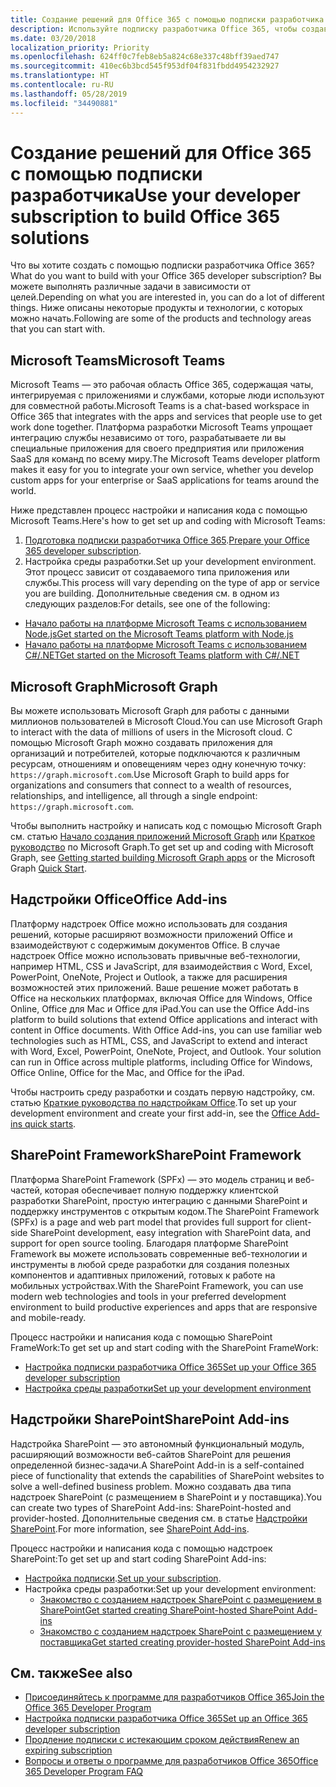 ```yaml
---
title: Создание решений для Office 365 с помощью подписки разработчика
description: Используйте подписку разработчика Office 365, чтобы создавать нужные решения.
ms.date: 03/20/2018
localization_priority: Priority
ms.openlocfilehash: 624ff0c7feb8eb5a824c68e337c48bff39aed747
ms.sourcegitcommit: 410ec6b3bcd545f953df04f831fbdd4954232927
ms.translationtype: HT
ms.contentlocale: ru-RU
ms.lasthandoff: 05/28/2019
ms.locfileid: "34490881"
---
```

# <a name="use-your-developer-subscription-to-build-office-365-solutions"></a><span data-ttu-id="0ddb7-103">Создание решений для Office 365 с помощью подписки разработчика</span><span class="sxs-lookup"><span data-stu-id="0ddb7-103">Use your developer subscription to build Office 365 solutions</span></span>

<span data-ttu-id="0ddb7-104">Что вы хотите создать с помощью подписки разработчика Office 365?</span><span class="sxs-lookup"><span data-stu-id="0ddb7-104">What do you want to build with your Office 365 developer subscription?</span></span> <span data-ttu-id="0ddb7-105">Вы можете выполнять различные задачи в зависимости от целей.</span><span class="sxs-lookup"><span data-stu-id="0ddb7-105">Depending on what you are interested in, you can do a lot of different things.</span></span> <span data-ttu-id="0ddb7-106">Ниже описаны некоторые продукты и технологии, с которых можно начать.</span><span class="sxs-lookup"><span data-stu-id="0ddb7-106">Following are some of the products and technology areas that you can start with.</span></span>

## <a name="microsoft-teams"></a><span data-ttu-id="0ddb7-107">Microsoft Teams</span><span class="sxs-lookup"><span data-stu-id="0ddb7-107">Microsoft Teams</span></span>

<span data-ttu-id="0ddb7-108">Microsoft Teams — это рабочая область Office 365, содержащая чаты, интегрируемая с приложениями и службами, которые люди используют для совместной работы.</span><span class="sxs-lookup"><span data-stu-id="0ddb7-108">Microsoft Teams is a chat-based workspace in Office 365 that integrates with the apps and services that people use to get work done together.</span></span> <span data-ttu-id="0ddb7-109">Платформа разработки Microsoft Teams упрощает интеграцию службы независимо от того, разрабатываете ли вы специальные приложения для своего предприятия или приложения SaaS для команд по всему миру.</span><span class="sxs-lookup"><span data-stu-id="0ddb7-109">The Microsoft Teams developer platform makes it easy for you to integrate your own service, whether you develop custom apps for your enterprise or SaaS applications for teams around the world.</span></span>

<span data-ttu-id="0ddb7-110">Ниже представлен процесс настройки и написания кода с помощью Microsoft Teams.</span><span class="sxs-lookup"><span data-stu-id="0ddb7-110">Here's how to get set up and coding with Microsoft Teams:</span></span>

1. <span data-ttu-id="0ddb7-111">[Подготовка подписки разработчика Office 365](https://docs.microsoft.com/microsoftteams/platform/get-started/get-started-tenant).</span><span class="sxs-lookup"><span data-stu-id="0ddb7-111">[Prepare your Office 365 developer subscription](https://docs.microsoft.com/microsoftteams/platform/get-started/get-started-tenant).</span></span>
2. <span data-ttu-id="0ddb7-112">Настройка среды разработки.</span><span class="sxs-lookup"><span data-stu-id="0ddb7-112">Set up your development environment.</span></span> <span data-ttu-id="0ddb7-113">Этот процесс зависит от создаваемого типа приложения или службы.</span><span class="sxs-lookup"><span data-stu-id="0ddb7-113">This process will vary depending on the type of app or service you are building.</span></span> <span data-ttu-id="0ddb7-114">Дополнительные сведения см. в одном из следующих разделов:</span><span class="sxs-lookup"><span data-stu-id="0ddb7-114">For details, see one of the following:</span></span>

  - [<span data-ttu-id="0ddb7-115">Начало работы на платформе Microsoft Teams с использованием Node.js</span><span class="sxs-lookup"><span data-stu-id="0ddb7-115">Get started on the Microsoft Teams platform with Node.js</span></span>](https://docs.microsoft.com/microsoftteams/platform/get-started/get-started-nodejs-app-studio)
  - [<span data-ttu-id="0ddb7-116">Начало работы на платформе Microsoft Teams с использованием C#/.NET</span><span class="sxs-lookup"><span data-stu-id="0ddb7-116">Get started on the Microsoft Teams platform with C#/.NET</span></span>](https://docs.microsoft.com/ru-RU/microsoftteams/platform/get-started/get-started-dotnet-app-studio)

## <a name="microsoft-graph"></a><span data-ttu-id="0ddb7-117">Microsoft Graph</span><span class="sxs-lookup"><span data-stu-id="0ddb7-117">Microsoft Graph</span></span>

<span data-ttu-id="0ddb7-118">Вы можете использовать Microsoft Graph для работы с данными миллионов пользователей в Microsoft Cloud.</span><span class="sxs-lookup"><span data-stu-id="0ddb7-118">You can use Microsoft Graph to interact with the data of millions of users in the Microsoft cloud.</span></span> <span data-ttu-id="0ddb7-119">С помощью Microsoft Graph можно создавать приложения для организаций и потребителей, которые подключаются к различным ресурсам, отношениям и оповещениям через одну конечную точку: `https://graph.microsoft.com`.</span><span class="sxs-lookup"><span data-stu-id="0ddb7-119">Use Microsoft Graph to build apps for organizations and consumers that connect to a wealth of resources, relationships, and intelligence, all through a single endpoint: `https://graph.microsoft.com`.</span></span>

<span data-ttu-id="0ddb7-120">Чтобы выполнить настройку и написать код с помощью Microsoft Graph см. статью [Начало создания приложений Microsoft Graph](https://developer.microsoft.com/ru-RU/graph/get-started) или [Краткое руководство](https://developer.microsoft.com/ru-RU/graph/quick-start) по Microsoft Graph.</span><span class="sxs-lookup"><span data-stu-id="0ddb7-120">To get set up and coding with Microsoft Graph, see [Getting started building Microsoft Graph apps](https://developer.microsoft.com/en-us/graph/get-started) or the Microsoft Graph [Quick Start](https://developer.microsoft.com/en-us/graph/quick-start).</span></span>

## <a name="office-add-ins"></a><span data-ttu-id="0ddb7-121">Надстройки Office</span><span class="sxs-lookup"><span data-stu-id="0ddb7-121">Office Add-ins</span></span>

<span data-ttu-id="0ddb7-p105">Платформу надстроек Office можно использовать для создания решений, которые расширяют возможности приложений Office и взаимодействуют с содержимым документов Office. В случае надстроек Office можно использовать привычные веб-технологии, например HTML, CSS и JavaScript, для взаимодействия с Word, Excel, PowerPoint, OneNote, Project и Outlook, а также для расширения возможностей этих приложений. Ваше решение может работать в Office на нескольких платформах, включая Office для Windows, Office Online, Office для Mac и Office для iPad.</span><span class="sxs-lookup"><span data-stu-id="0ddb7-p105">You can use the Office Add-ins platform to build solutions that extend Office applications and interact with content in Office documents. With Office Add-ins, you can use familiar web technologies such as HTML, CSS, and JavaScript to extend and interact with Word, Excel, PowerPoint, OneNote, Project, and Outlook. Your solution can run in Office across multiple platforms, including Office for Windows, Office Online, Office for the Mac, and Office for the iPad.</span></span>

<span data-ttu-id="0ddb7-125">Чтобы настроить среду разработки и создать первую надстройку, см. статью [Краткие руководства по надстройкам Office](https://docs.microsoft.com/office/dev/add-ins/).</span><span class="sxs-lookup"><span data-stu-id="0ddb7-125">To set up your development environment and create your first add-in, see the [Office Add-ins quick starts](https://docs.microsoft.com/office/dev/add-ins/).</span></span>

## <a name="sharepoint-framework"></a><span data-ttu-id="0ddb7-126">SharePoint Framework</span><span class="sxs-lookup"><span data-stu-id="0ddb7-126">SharePoint Framework</span></span>

<span data-ttu-id="0ddb7-127">Платформа SharePoint Framework (SPFx) — это модель страниц и веб-частей, которая обеспечивает полную поддержку клиентской разработки SharePoint, простую интеграцию с данными SharePoint и поддержку инструментов с открытым кодом.</span><span class="sxs-lookup"><span data-stu-id="0ddb7-127">The SharePoint Framework (SPFx) is a page and web part model that provides full support for client-side SharePoint development, easy integration with SharePoint data, and support for open source tooling.</span></span> <span data-ttu-id="0ddb7-128">Благодаря платформе SharePoint Framework вы можете использовать современные веб-технологии и инструменты в любой среде разработки для создания полезных компонентов и адаптивных приложений, готовых к работе на мобильных устройствах.</span><span class="sxs-lookup"><span data-stu-id="0ddb7-128">With the SharePoint Framework, you can use modern web technologies and tools in your preferred development environment to build productive experiences and apps that are responsive and mobile-ready.</span></span>

<span data-ttu-id="0ddb7-129">Процесс настройки и написания кода с помощью SharePoint FrameWork:</span><span class="sxs-lookup"><span data-stu-id="0ddb7-129">To get set up and start coding with the SharePoint FrameWork:</span></span>

- [<span data-ttu-id="0ddb7-130">Настройка подписки разработчика Office 365</span><span class="sxs-lookup"><span data-stu-id="0ddb7-130">Set up your Office 365 developer subscription</span></span>](https://docs.microsoft.com/sharepoint/dev/spfx/set-up-your-developer-tenant)
- [<span data-ttu-id="0ddb7-131">Настройка среды разработки</span><span class="sxs-lookup"><span data-stu-id="0ddb7-131">Set up your development environment</span></span>](https://docs.microsoft.com/sharepoint/dev/spfx/set-up-your-development-environment)

## <a name="sharepoint-add-ins"></a><span data-ttu-id="0ddb7-132">Надстройки SharePoint</span><span class="sxs-lookup"><span data-stu-id="0ddb7-132">SharePoint Add-ins</span></span> 

<span data-ttu-id="0ddb7-133">Надстройка SharePoint — это автономный функциональный модуль, расширяющий возможности веб-сайтов SharePoint для решения определенной бизнес-задачи.</span><span class="sxs-lookup"><span data-stu-id="0ddb7-133">A SharePoint Add-in is a self-contained piece of functionality that extends the capabilities of SharePoint websites to solve a well-defined business problem.</span></span> <span data-ttu-id="0ddb7-134">Можно создавать два типа надстроек SharePoint (с размещением в SharePoint и у поставщика).</span><span class="sxs-lookup"><span data-stu-id="0ddb7-134">You can create two types of SharePoint Add-ins: SharePoint-hosted and provider-hosted.</span></span> <span data-ttu-id="0ddb7-135">Дополнительные сведения см. в статье [Надстройки SharePoint](https://docs.microsoft.com/sharepoint/dev/sp-add-ins/sharepoint-add-ins).</span><span class="sxs-lookup"><span data-stu-id="0ddb7-135">For more information, see [SharePoint Add-ins](https://docs.microsoft.com/sharepoint/dev/sp-add-ins/sharepoint-add-ins).</span></span>

<span data-ttu-id="0ddb7-136">Процесс настройки и написания кода с помощью надстроек SharePoint:</span><span class="sxs-lookup"><span data-stu-id="0ddb7-136">To get set up and start coding SharePoint Add-ins:</span></span>

- <span data-ttu-id="0ddb7-137">[Настройка подписки](https://docs.microsoft.com/sharepoint/dev/spfx/set-up-your-developer-tenant).</span><span class="sxs-lookup"><span data-stu-id="0ddb7-137">[Set up your subscription](https://docs.microsoft.com/sharepoint/dev/spfx/set-up-your-developer-tenant).</span></span>  
- <span data-ttu-id="0ddb7-138">Настройка среды разработки:</span><span class="sxs-lookup"><span data-stu-id="0ddb7-138">Set up your development environment:</span></span> 
  - [<span data-ttu-id="0ddb7-139">Знакомство с созданием надстроек SharePoint с размещением в SharePoint</span><span class="sxs-lookup"><span data-stu-id="0ddb7-139">Get started creating SharePoint-hosted SharePoint Add-ins</span></span>](https://docs.microsoft.com/sharepoint/dev/sp-add-ins/get-started-creating-sharepoint-hosted-sharepoint-add-ins)  
  - [<span data-ttu-id="0ddb7-140">Знакомство с созданием надстроек SharePoint с размещением у поставщика</span><span class="sxs-lookup"><span data-stu-id="0ddb7-140">Get started creating provider-hosted SharePoint Add-ins</span></span>](https://docs.microsoft.com/sharepoint/dev/sp-add-ins/get-started-creating-provider-hosted-sharepoint-add-ins)  

## <a name="see-also"></a><span data-ttu-id="0ddb7-141">См. также</span><span class="sxs-lookup"><span data-stu-id="0ddb7-141">See also</span></span>

- [<span data-ttu-id="0ddb7-142">Присоединяйтесь к программе для разработчиков Office 365</span><span class="sxs-lookup"><span data-stu-id="0ddb7-142">Join the Office 365 Developer Program</span></span>](office-365-developer-program.md)
- [<span data-ttu-id="0ddb7-143">Настройка подписки разработчика Office 365</span><span class="sxs-lookup"><span data-stu-id="0ddb7-143">Set up an Office 365 developer subscription</span></span>](office-365-developer-program-get-started.md) 
- [<span data-ttu-id="0ddb7-144">Продление подписки с истекающим сроком действия</span><span class="sxs-lookup"><span data-stu-id="0ddb7-144">Renew an expiring subscription</span></span>](subscription-expiration-and-renewal.md)
- [<span data-ttu-id="0ddb7-145">Вопросы и ответы о программе для разработчиков Office 365</span><span class="sxs-lookup"><span data-stu-id="0ddb7-145">Office 365 Developer Program FAQ</span></span>](office-365-developer-program-faq.md) 

